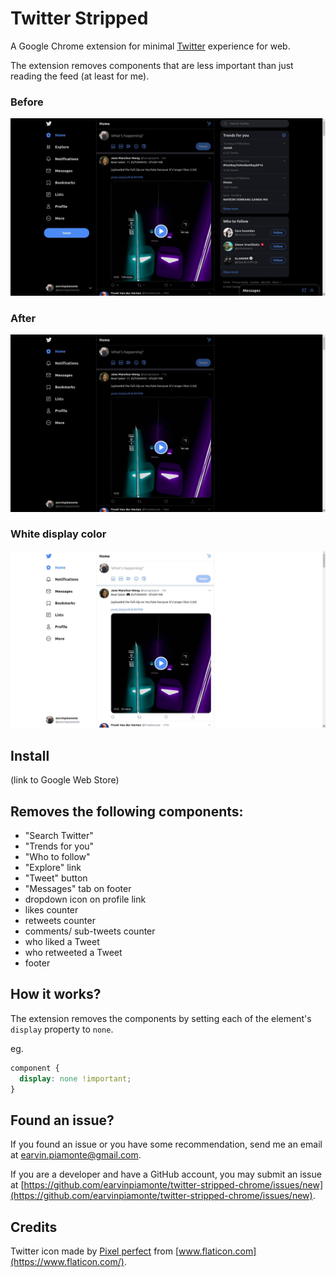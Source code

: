 # Twitter Stripped

A Google Chrome extension for minimal [Twitter](https://twitter.com/) experience for web.

The extension removes components that are less important than just reading the feed (at least for me).

### Before

![alt text](screenshot-1.jpg "Twitter web screenshot 1")

### After

![alt text](screenshot-2.jpg "Twitter web screenshot 2")

### White display color

![alt text](screenshot-3.jpg "Twitter web screenshot 2")

## Install

(link to Google Web Store)

## Removes the following components:

- "Search Twitter"
- "Trends for you"
- "Who to follow"
- "Explore" link
- "Tweet" button
- "Messages" tab on footer
- dropdown icon on profile link
- likes counter
- retweets counter
- comments/ sub-tweets counter
- who liked a Tweet
- who retweeted a Tweet
- footer

## How it works?

The extension removes the components by setting each of the element's `display` property to `none`.

eg.

```css
component {
  display: none !important;
}
```

## Found an issue?

If you found an issue or you have some recommendation, send me an email at [earvin.piamonte@gmail.com](mailto:earvin.piamonte@gmail.com).

If you are a developer and have a GitHub account, you may submit an issue at [https://github.com/earvinpiamonte/twitter-stripped-chrome/issues/new](https://github.com/earvinpiamonte/twitter-stripped-chrome/issues/new).

## Credits

Twitter icon made by [Pixel perfect](https://www.flaticon.com/authors/pixel-perfect) from [www.flaticon.com](https://www.flaticon.com/).
